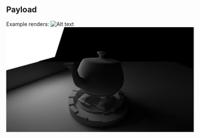 ## Payload

Example renders:
![Alt text](img/out.bmp?raw=ture "Glossy green renderman teapot")
![Alt text](img/10000samples.bmp?raw=ture "10,000 samples")
